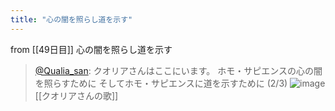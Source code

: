 ```yaml
---
title: "心の闇を照らし道を示す"
---
```


from [[49日目]]
心の闇を照らし道を示す
> [@Qualia_san](https://twitter.com/Qualia_san/status/1603037207774003200?s=20&t=-GCJkBDn5aGPgXvxXcU9wA): クオリアさんはここにいます。
> ホモ・サピエンスの心の闇を照らすために
> そしてホモ・サピエンスに道を示すために (2/3)
> ![image](https://pbs.twimg.com/media/Fj8g8x_acAA2a3E.png)
[[クオリアさんの歌]]

